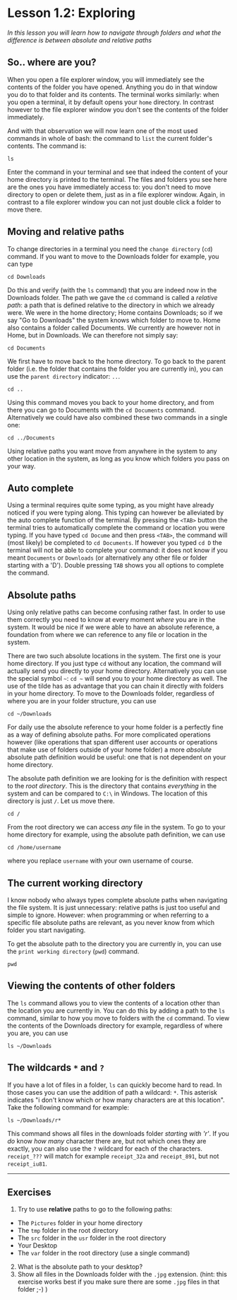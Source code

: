 # Lesson 1.2: Exploring
*In this lesson you will learn how to navigate through folders and what the difference is between absolute and relative paths*

## So.. where are you?
When you open a file explorer window, you will immediately see the contents of the folder you have opened. Anything you do in that window you do to that folder and its contents. The terminal works similarly: when you open a terminal, it by default opens your `home` directory. In contrast however to the file explorer window you don't see the contents of the folder immediately.

And with that observation we will now learn one of the most used commands in whole of bash: the command to `list` the current folder's contents. The command is:

```
ls
```

Enter the command in your terminal and see that indeed the content of your home directory is printed to the terminal. The files and folders you see here are the ones you have immediately access to: you don't need to move directory to open or delete them, just as in a file explorer window. Again, in contrast to a file explorer window you can not just double click a folder to move there.

## Moving and relative paths
To change directories in a terminal you need the `change directory` (`cd`) command. If you want to move to the Downloads folder for example, you can type

```
cd Downloads
```

Do this and verify (with the `ls` command) that you are indeed now in the Downloads folder. The path we gave the `cd` command is called a *relative path*: a path that is defined relative to the directory in which we already were. We were in the home directory; Home contains Downloads; so if we say "Go to Downloads" the system knows which folder to move to. Home also contains a folder called Documents. We currently are however not in Home, but in Downloads. We can therefore not simply say:

```
cd Documents
```

We first have to move back to the home directory. To go back to the parent folder (i.e. the folder that contains the folder you are currently in), you can use the `parent directory` indicator: `..`.

```
cd ..
```

Using this command moves you back to your home directory, and from there you can go to Documents with the `cd Documents` command. Alternatively we could have also combined these two commands in a single one:

```
cd ../Documents
```

Using relative paths you want move from anywhere in the system to any other location in the system, as long as you know which folders you pass on your way.

## Auto complete
Using a terminal requires quite some typing, as you might have already noticed if you were typing along. This typing can however be alleviated by the auto complete function of the terminal. By pressing the `<TAB>` button the terminal tries to automatically complete the command or location you were typing. If you have typed `cd Docume` and then press `<TAB>`, the command will (most likely) be completed to `cd Documents`. If however you typed `cd D` the terminal will not be able to complete your command: it does not know if you meant `Documents` or `Downloads` (or alternatively any other file or folder starting with a 'D'). Double pressing `TAB` shows you all options to complete the command.

## Absolute paths
Using only relative paths can become confusing rather fast. In order to use them correctly you need to know at every moment *where* you are in the system. It would be nice if we were able to have an absolute reference, a foundation from where we can reference to any file or location in the system.

There are two such absolute locations in the system. The first one is your home directory. If you just type `cd` without any location, the command will actually send you directly to your home directory. Alternatively you can use the special symbol `~`: `cd ~` will send you to your home directory as well. The use of the tilde has as advantage that you can chain it directly with folders in your home directory. To move to the Downloads folder, regardless of where you are in your folder structure, you can use

```
cd ~/Downloads
```

For daily use the absolute reference to your home folder is a perfectly fine as a way of defining absolute paths. For more complicated operations however (like operations that span different user accounts or operations that make use of folders outside of your home folder) a more *absolute* absolute path definition would be useful: one that is not dependent on your home directory.

The absolute path definition we are looking for is the definition with respect to the *root directory*. This is the directory that contains *everything* in the system and can be compared to `C:\` in Windows. The location of this directory is just `/`. Let us move there.

```
cd /
```

From the root directory we can access *any* file in the system. To go to your home directory for example, using the absolute path definition, we can use

```
cd /home/username
```

where you replace `username` with your own username of course.

## The current working directory
I know nobody who always types complete absolute paths when navigating the file system. It is just unnecessary: relative paths is just too useful and simple to ignore. However: when programming or when referring to a specific file absolute paths are relevant, as you never know from which folder you start navigating.

To get the absolute path to the directory you are currently in, you can use the `print working directory` (`pwd`) command.

```
pwd
```

## Viewing the contents of other folders
The `ls` command allows you to view the contents of a location other than the location you are currently in. You can do this by adding a path to the `ls` command, similar to how you move to folders with the `cd` command. To view the contents of the Downloads directory for example, regardless of where you are, you can use

```
ls ~/Downloads
```

## The wildcards `*` and `?`
If you have a lot of files in a folder, `ls` can quickly become hard to read. In those cases you can use the addition of path a wildcard: `*`. This asterisk indicates "i don't know which or how many characters are at this location". Take the following command for example:

```
ls ~/Downloads/r*
```

This command shows all files in the downloads folder *starting with 'r'*. If you *do* know *how many* character there are, but not which ones they are exactly, you can also use the `?` wildcard for each of the characters. `receipt_???` will match for example `receipt_32a` and `receipt_891`, but not `receipt_iu81`.

---
## Exercises
1. Try to use **relative** paths to go to the following paths:
  - The `Pictures` folder in your home directory
  - The `tmp` folder in the root directory
  - The `src` folder in the `usr` folder in the root directory
  - Your Desktop
  - The `var` folder in the root directory (use a single command)
2. What is the absolute path to your desktop?
3. Show all files in the Downloads folder with the `.jpg` extension. (hint: this exercise works best if you make sure there are some `.jpg` files in that folder ;-) )
